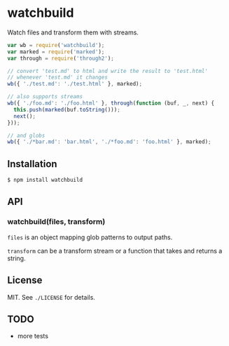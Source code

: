 
# watchbuild
Watch files and transform them with streams.

```javascript
var wb = require('watchbuild');
var marked = require('marked');
var through = require('through2');

// convert 'test.md' to html and write the result to 'test.html'
// whenever 'test.md' it changes
wb({ './test.md': './test.html' }, marked);

// also supports streams
wb({ './foo.md': './foo.html' }, through(function (buf, _, next) {
  this.push(marked(buf.toString()));
  next();
}));

// and globs
wb({ './*bar.md': 'bar.html', './*foo.md': 'foo.html' }, marked);
```

## Installation
```sh
$ npm install watchbuild
```

## API
### watchbuild(files, transform)
`files` is an object mapping glob patterns to output paths.

`transform` can be a transform stream or a function that takes and returns a string.

## License
MIT. See `./LICENSE` for details.

## TODO
- more tests
